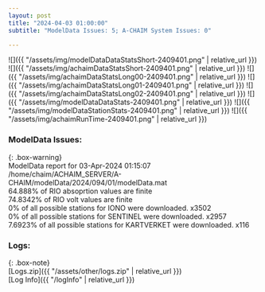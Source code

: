 ```yaml
---
layout: post
title: "2024-04-03 01:00:00"
subtitle: "ModelData Issues: 5; A-CHAIM System Issues: 0"

---
```


![]({{ "/assets/img/modelDataDataStatsShort-2409401.png" | relative_url }})
![]({{ "/assets/img/achaimDataStatsShort-2409401.png" | relative_url }})
![]({{ "/assets/img/achaimDataStatsLong00-2409401.png" | relative_url }})
![]({{ "/assets/img/achaimDataStatsLong01-2409401.png" | relative_url }})
![]({{ "/assets/img/achaimDataStatsLong02-2409401.png" | relative_url }})
![]({{ "/assets/img/modelDataDataStats-2409401.png" | relative_url }})
![]({{ "/assets/img/modelDataStationStats-2409401.png" | relative_url }})
![]({{ "/assets/img/achaimRunTime-2409401.png" | relative_url }})


### ModelData Issues:  
  
{: .box-warning}  
 ModelData report for 03-Apr-2024 01:15:07   
 /home/chaim/ACHAIM_SERVER/A-CHAIM/modelData/2024/094/01/modelData.mat   
 64.888% of RIO absoprtion values are finite   
 74.8342% of RIO volt values are finite   
 0% of all possible stations for IONO were downloaded. x3502   
 0% of all possible stations for SENTINEL were downloaded. x2957   
 7.6923% of all possible stations for KARTVERKET were downloaded. x116   
  


### Logs:  
  
{: .box-note}  
[Logs.zip]({{ "/assets/other/logs.zip" | relative_url }})  
[Log Info]({{ "/logInfo" | relative_url }})  
